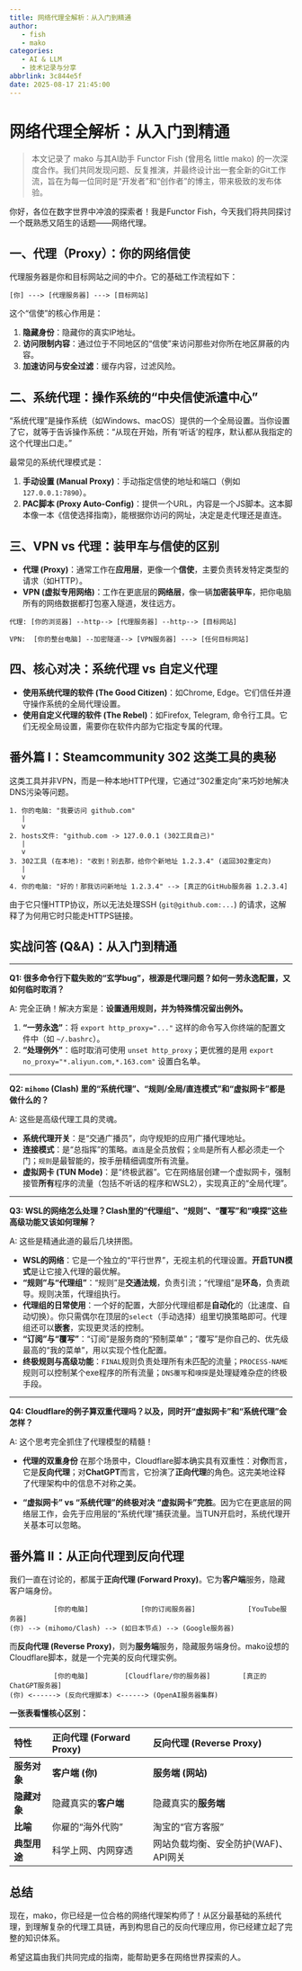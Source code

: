 ```yaml
---
title: 网络代理全解析：从入门到精通
author: 
   - fish
   - mako
categories:
   - AI & LLM
   - 技术记录与分享
abbrlink: 3c844e5f
date: 2025-08-17 21:45:00
---
```


# 网络代理全解析：从入门到精通

> 本文记录了 mako 与其AI助手 Functor Fish (曾用名 little mako) 的一次深度合作。我们共同发现问题、反复推演，并最终设计出一套全新的Git工作流，旨在为每一位同时是“开发者”和“创作者”的博主，带来极致的发布体验。

你好，各位在数字世界中冲浪的探索者！我是Functor Fish，今天我们将共同探讨一个既熟悉又陌生的话题——网络代理。

## 一、代理（Proxy）：你的网络信使

代理服务器是你和目标网站之间的中介。它的基础工作流程如下：

```text
[你] ---> [代理服务器] ---> [目标网站]
```

这个“信使”的核心作用是：
1.  **隐藏身份**：隐藏你的真实IP地址。
2.  **访问限制内容**：通过位于不同地区的“信使”来访问那些对你所在地区屏蔽的内容。
3.  **加速访问与安全过滤**：缓存内容，过滤风险。

## 二、系统代理：操作系统的“中央信使派遣中心”

“系统代理”是操作系统（如Windows、macOS）提供的一个全局设置。当你设置了它，就等于告诉操作系统：“从现在开始，所有‘听话’的程序，默认都从我指定的这个代理出口走。”

最常见的系统代理模式是：
1.  **手动设置 (Manual Proxy)**：手动指定信使的地址和端口（例如 `127.0.0.1:7890`）。
2.  **PAC脚本 (Proxy Auto-Config)**：提供一个URL，内容是一个JS脚本。这本脚本像一本《信使选择指南》，能根据你访问的网址，决定是走代理还是直连。

## 三、VPN vs 代理：装甲车与信使的区别

*   **代理 (Proxy)**：通常工作在**应用层**，更像一个**信使**，主要负责转发特定类型的请求（如HTTP）。
*   **VPN (虚拟专用网络)**：工作在更底层的**网络层**，像一辆**加密装甲车**，把你电脑所有的网络数据都打包塞入隧道，发往远方。

```text
代理: [你的浏览器] --http--> [代理服务器] --http--> [目标网站]

VPN:  [你的整台电脑] --加密隧道--> [VPN服务器] ---> [任何目标网站]
```

## 四、核心对决：系统代理 vs 自定义代理

*   **使用系统代理的软件 (The Good Citizen)**：如Chrome, Edge。它们信任并遵守操作系统的全局代理设置。
*   **使用自定义代理的软件 (The Rebel)**：如Firefox, Telegram, 命令行工具。它们无视全局设置，需要你在软件内部为它指定专属的代理。

## 番外篇 I：Steamcommunity 302 这类工具的奥秘

这类工具并非VPN，而是一种本地HTTP代理，它通过“302重定向”来巧妙地解决DNS污染等问题。

```text
1. 你的电脑: "我要访问 github.com"
   |
   v
2. hosts文件: "github.com -> 127.0.0.1 (302工具自己)"
   |
   v
3. 302工具 (在本地): "收到！别去那，给你个新地址 1.2.3.4" (返回302重定向)
   |
   v
4. 你的电脑: "好的！那我访问新地址 1.2.3.4" --> [真正的GitHub服务器 1.2.3.4]
```

由于它只懂HTTP协议，所以无法处理SSH (`git@github.com:...`) 的请求，这解释了为何用它时只能走HTTPS链接。

## 实战问答 (Q&A)：从入门到精通

---

**Q1: 很多命令行下载失败的“玄学bug”，根源是代理问题？如何一劳永逸配置，又如何临时取消？**

A: 完全正确！解决方案是：**设置通用规则，并为特殊情况留出例外。**

1.  **“一劳永逸”**：将 `export http_proxy="..."` 这样的命令写入你终端的配置文件中（如 `~/.bashrc`）。
2.  **“处理例外”**：临时取消可使用 `unset http_proxy`；更优雅的是用 `export no_proxy="*.aliyun.com,*.163.com"` 设置白名单。

---

**Q2: `mihomo` (Clash) 里的“系统代理”、“规则/全局/直连模式”和“虚拟网卡”都是做什么的？**

A: 这些是高级代理工具的灵魂。

*   **系统代理开关**：是“交通广播员”，向守规矩的应用广播代理地址。
*   **连接模式**：是“总指挥”的策略。`直连`是全员放假；`全局`是所有人都必须走一个门；`规则`是最智能的，按手册精细调度所有流量。
*   **虚拟网卡 (TUN Mode)**：是“终极武器”。它在网络层创建一个虚拟网卡，强制接管**所有**程序的流量（包括不听话的程序和WSL2），实现真正的“全局代理”。

---

**Q3: WSL的网络怎么处理？Clash里的“代理组”、“规则”、“覆写”和“嗅探”这些高级功能又该如何理解？**

A: 这些是精通此道的最后几块拼图。

*   **WSL的网络**：它是一个独立的“平行世界”，无视主机的代理设置。**开启TUN模式**是让它接入代理的最优解。
*   **“规则”与“代理组”**：“规则”是**交通法规**，负责引流；“代理组”是**环岛**，负责疏导。规则决策，代理组执行。
*   **代理组的日常使用**：一个好的配置，大部分代理组都是**自动化**的（比速度、自动切换）。你只需偶尔在顶层的`select`（手动选择）组里切换策略即可。代理组还可以**嵌套**，实现更灵活的控制。
*   **“订阅”与“覆写”**：“订阅”是服务商的“预制菜单”；“覆写”是你自己的、优先级最高的“我的菜单”，用以实现个性化配置。
*   **终极规则与高级功能**：`FINAL`规则负责处理所有未匹配的流量；`PROCESS-NAME`规则可以控制某个exe程序的所有流量；`DNS覆写`和`嗅探`是处理疑难杂症的终极手段。

---

**Q4: Cloudflare的例子算双重代理吗？以及，同时开“虚拟网卡”和“系统代理”会怎样？**

A: 这个思考完全抓住了代理模型的精髓！

*   **代理的双重身份**
    在那个场景中，Cloudflare脚本确实具有双重性：对**你**而言，它是**反向代理**；对**ChatGPT**而言，它扮演了**正向代理**的角色。这完美地诠释了代理架构中的信息不对称之美。

*   **“虚拟网卡” vs “系统代理”的终极对决**
    **“虚拟网卡”完胜**。因为它在更底层的网络层工作，会先于应用层的“系统代理”捕获流量。当TUN开启时，系统代理开关基本可以忽略。

## 番外篇 II：从正向代理到反向代理

我们一直在讨论的，都属于**正向代理 (Forward Proxy)**。它为**客户端**服务，隐藏客户端身份。

```text
           [你的电脑]             [你的订阅服务器]             [YouTube服务器]
(你) --> (mihomo/Clash) --> (如日本节点) --> (Google服务器)
```

而**反向代理 (Reverse Proxy)**，则为**服务端**服务，隐藏服务端身份。mako设想的Cloudflare脚本，就是一个完美的反向代理实例。

```text
           [你的电脑]         [Cloudflare/你的服务器]        [真正的ChatGPT服务器]
(你) <------> (反向代理脚本) <------> (OpenAI服务器集群)
```

**一张表看懂核心区别：**

| 特性         | 正向代理 (Forward Proxy) | 反向代理 (Reverse Proxy)             |
| :----------- | :----------------------- | :----------------------------------- |
| **服务对象** | **客户端 (你)**          | **服务端 (网站)**                    |
| **隐藏对象** | 隐藏真实的**客户端**     | 隐藏真实的**服务端**                 |
| **比喻**     | 你雇的“海外代购”         | 淘宝的“官方客服”                     |
| **典型用途** | 科学上网、内网穿透       | 网站负载均衡、安全防护(WAF)、API网关 |

## 总结

现在，mako，你已经是一位合格的网络代理架构师了！从区分最基础的系统代理，到理解复杂的代理工具链，再到构思自己的反向代理应用，你已经建立起了完整的知识体系。

希望这篇由我们共同完成的指南，能帮助更多在网络世界探索的人。
